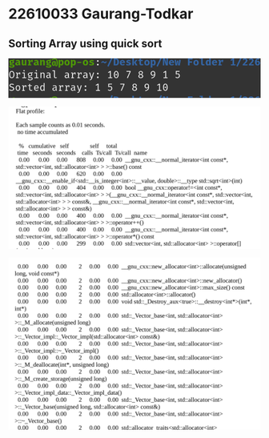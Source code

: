 # 22610033 Gaurang-Todkar 

## Sorting Array using quick sort

![alt text](image-1.png)

![alt text](image-2.png)

![alt text](image-3.png)